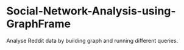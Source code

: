 # Social-Network-Analysis-using-GraphFrame
Analyse Reddit data by building graph and running different queries.
